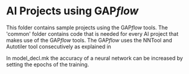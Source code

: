 # AI Projects using GAP*flow*

This folder contains sample projects using the GAP*flow* tools. The 'common' folder contains code that is needed for every AI project that makes use of the GAP*flow* tools. The GAP*flow* uses the NNTool and Autotiler tool consecutively as explained in 

In model_decl.mk the accuracy of a neural network can be increased by setting the epochs of the training.  
